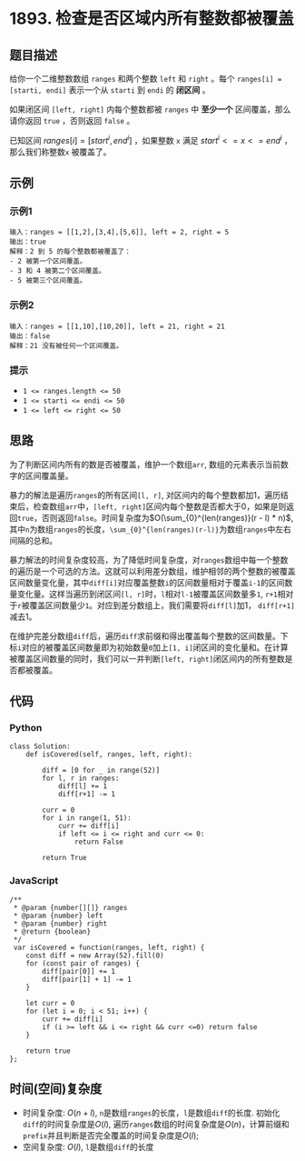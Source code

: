 # 1893. 检查是否区域内所有整数都被覆盖

## 题目描述
给你一个二维整数数组 `ranges` 和两个整数 `left` 和 `right` 。每个 `ranges[i] = [starti, endi]` 表示一个从 `starti` 到 `endi` 的 **闭区间** 。

如果闭区间 `[left, right]` 内每个整数都被 `ranges` 中 **至少一个** 区间覆盖，那么请你返回 `true` ，否则返回 `false` 。

已知区间 $ranges[i] = [start^i, end^i]$ ，如果整数 `x` 满足 $start^i <= x <= end^i$ ，那么我们称整数`x` 被覆盖了。

## 示例
### 示例1
```
输入：ranges = [[1,2],[3,4],[5,6]], left = 2, right = 5
输出：true
解释：2 到 5 的每个整数都被覆盖了：
- 2 被第一个区间覆盖。
- 3 和 4 被第二个区间覆盖。
- 5 被第三个区间覆盖。
```

### 示例2
```
输入：ranges = [[1,10],[10,20]], left = 21, right = 21
输出：false
解释：21 没有被任何一个区间覆盖。
```

### 提示
- `1 <= ranges.length <= 50`
- `1 <= starti <= endi <= 50`
- `1 <= left <= right <= 50`

## 思路
为了判断区间内所有的数是否被覆盖，维护一个数组`arr`, 数组的元素表示当前数字的区间覆盖量。

暴力的解法是遍历`ranges`的所有区间`[l, r]`, 对区间内的每个整数都加1，遍历结束后，检查数组`arr`中，`[left, right]`区间内每个整数是否都大于0，如果是则返回`true`，否则返回`false`。时间复杂度为$O(\sum_{0}^{len(ranges)}(r - l) * n)$, 其中`n`为数组`ranges`的长度，`\sum_{0}^{len(ranges)(r-l)}`为数组`ranges`中左右间隔的总和。

暴力解法的时间复杂度较高，为了降低时间复杂度，对`ranges`数组中每一个整数的遍历是一个可选的方法。这就可以利用差分数组，维护相邻的两个整数的被覆盖区间数量变化量，其中`diff[i]`对应覆盖整数`i`的区间数量相对于覆盖`i-1`的区间数量变化量。这样当遍历到闭区间`[l, r]`时，`l`相对`l-1`被覆盖区间数量多`1`, `r+1`相对于`r`被覆盖区间数量少`1`。对应到差分数组上，我们需要将`diff[l]`加1， `diff[r+1]`减去1。

在维护完差分数组`diff`后，遍历`diff`求前缀和得出覆盖每个整数的区间数量。下标`i`对应的被覆盖区间数量即为初始数量`0`加上`[1, i]`闭区间的变化量和。在计算被覆盖区间数量的同时，我们可以一并判断`[left, right]`闭区间内的所有整数是否都被覆盖。

## 代码
### Python
```
class Solution:
    def isCovered(self, ranges, left, right):

        diff = [0 for _ in range(52)]
        for l, r in ranges:
            diff[l] += 1
            diff[r+1] -= 1
        
        curr = 0
        for i in range(1, 51):
            curr += diff[i]
            if left <= i <= right and curr <= 0:
                return False
        
        return True
```

### JavaScript
```
/**
 * @param {number[][]} ranges
 * @param {number} left
 * @param {number} right
 * @return {boolean}
 */
 var isCovered = function(ranges, left, right) {
    const diff = new Array(52).fill(0)
    for (const pair of ranges) {
        diff[pair[0]] += 1
        diff[pair[1] + 1] -= 1
    }

    let curr = 0
    for (let i = 0; i < 51; i++) {
        curr += diff[i]
        if (i >= left && i <= right && curr <=0) return false
    }

    return true
};
```

## 时间(空间)复杂度
- 时间复杂度: $O(n + l)$, `n`是数组`ranges`的长度，`l`是数组`diff`的长度. 初始化`diff`的时间复杂度是$O(l)$, 遍历`ranges`数组的时间复杂度是$O(n)$，计算前缀和`prefix`并且判断是否完全覆盖的时间复杂度是$O(l)$;
- 空间复杂度: $O(l)$, `l`是数组`diff`的长度